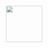 <a href="https://wakatime.com"><img width="100" height="100" src="https://wakatime.com/share/@e8c4f30b-18c4-4f71-9152-7077fb63e4c1/25014d59-cc42-417e-b7e2-d63f925a853a.png" /></a>
